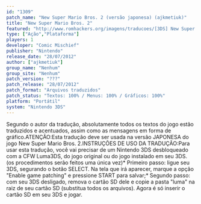 ```yaml
---
id: "1309"
patch_name: "New Super Mario Bros. 2 (versão japonesa) (ajkmetiuk)"
title: "New Super Mario Bros. 2"
featured: "http://www.romhackers.org/imagens/traducoes/[3DS] New Super Mario Bros. 2 - ajkmetiuk - 1.jpg"
type: ["Ação","Plataforma"]
players: 1
developer: "Comic Mischief"
publisher: "Nintendo"
release_date: "28/07/2012"
author: ["ajkmetiuk"]
group_name: "Nenhum"
group_site: "Nenhum"
patch_version: "???"
patch_release: "28/07/2012"
patch_format: "Arquivos traduzidos"
patch_status: "Textos: 100% / Menus: 100% / Gráficos: 100%"
platform: "Portátil"
system: "Nintendo 3DS"
---
```


Segundo o autor da tradução, absolutamente todos os textos do jogo estão traduzidos e acentuados, assim como as mensagens em forma de gráfico.ATENÇÃO:Esta tradução deve ser usada na versão JAPONESA do jogo New Super Mario Bros. 2.INSTRUÇÕES DE USO DA TRADUÇÃO:Para usar esta tradução, você vai precisar de um Nintendo 3DS desbloqueado com a CFW Luma3DS, do jogo original ou do jogo instalado em seu 3DS. (os procedimentos serão feitos uma única vez)* Primeiro passo: ligue seu 3DS, segurando o botão SELECT. Na tela que irá aparecer, marque a opção "Enable game patching" e pressione START para salvar;* Segundo passo: com seu 3DS desligado, remova o cartão SD dele e copie a pasta "luma" na raiz de seu cartão SD (substitua todos os arquivos). Agora é só inserir o cartão SD em seu 3DS e jogar.